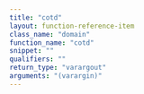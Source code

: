 ```yaml
---
title: "cotd"
layout: function-reference-item
class_name: "domain"
function_name: "cotd"
snippet: ""
qualifiers: ""
return_type: "varargout"
arguments: "(varargin)"
---
```


<pre class="help-text"></pre>